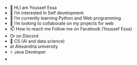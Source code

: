 - 👋 Hi,I am Youssef Essa 
- 👀 I’m interested in Self development 
- 🌱 I’m currently learning Python and Web programming 
- 💞️ I’m looking to collaborate on my projects for web 
- 📫 How to reach me Follow me on Facebook (Youssef Essa)
- Or on Discord 
- 🏫 CS (AI and data science)
-  at Alexandria university
- ⚡ Java Developer
- 

<!---
youssefEssa22/youssefEssa22 is a ✨ special ✨ repository because its `README.md` (this file) appears on your GitHub profile.
You can click the Preview link to take a look at your changes.
--->
